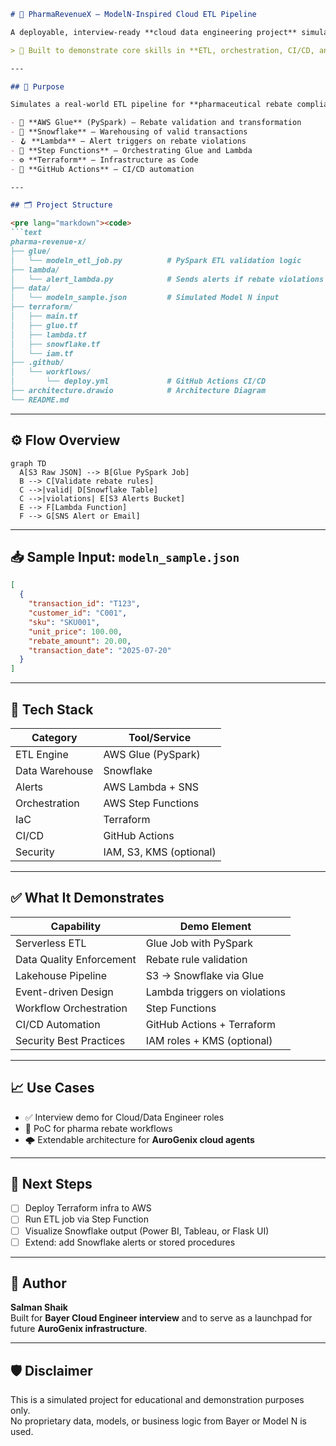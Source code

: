 ```markdown
# 🧬 PharmaRevenueX – ModelN-Inspired Cloud ETL Pipeline

A deployable, interview-ready **cloud data engineering project** simulating a pharmaceutical rebate workflow — inspired by Bayer’s use of Model N, **Snowflake**, and **AWS Glue**.

> 🔧 Built to demonstrate core skills in **ETL, orchestration, CI/CD, and IaC**, aligned with the Bayer Cloud Engineer role.

---

## 🎯 Purpose

Simulates a real-world ETL pipeline for **pharmaceutical rebate compliance** using:

- 🧪 **AWS Glue** (PySpark) – Rebate validation and transformation  
- 🏢 **Snowflake** – Warehousing of valid transactions  
- 🪝 **Lambda** – Alert triggers on rebate violations  
- 🔁 **Step Functions** – Orchestrating Glue and Lambda  
- ⚙️ **Terraform** – Infrastructure as Code  
- 🚀 **GitHub Actions** – CI/CD automation  

---

## 🗂 Project Structure

<pre lang="markdown"><code>
```text
pharma-revenue-x/
├── glue/
│   └── modeln_etl_job.py          # PySpark ETL validation logic
├── lambda/
│   └── alert_lambda.py            # Sends alerts if rebate violations detected
├── data/
│   └── modeln_sample.json         # Simulated Model N input
├── terraform/
│   ├── main.tf
│   ├── glue.tf
│   ├── lambda.tf
│   ├── snowflake.tf
│   └── iam.tf
├── .github/
│   └── workflows/
│       └── deploy.yml             # GitHub Actions CI/CD
├── architecture.drawio            # Architecture Diagram
└── README.md
```
</code></pre>


---

## ⚙️ Flow Overview

```mermaid
graph TD
  A[S3 Raw JSON] --> B[Glue PySpark Job]
  B --> C[Validate rebate rules]
  C -->|valid| D[Snowflake Table]
  C -->|violations| E[S3 Alerts Bucket]
  E --> F[Lambda Function]
  F --> G[SNS Alert or Email]
```

---

## 📥 Sample Input: `modeln_sample.json`

```json
[
  {
    "transaction_id": "T123",
    "customer_id": "C001",
    "sku": "SKU001",
    "unit_price": 100.00,
    "rebate_amount": 20.00,
    "transaction_date": "2025-07-20"
  }
]
```

---

## 🔧 Tech Stack

| Category         | Tool/Service               |
|------------------|----------------------------|
| ETL Engine       | AWS Glue (PySpark)         |
| Data Warehouse   | Snowflake                  |
| Alerts           | AWS Lambda + SNS           |
| Orchestration    | AWS Step Functions         |
| IaC              | Terraform                  |
| CI/CD            | GitHub Actions             |
| Security         | IAM, S3, KMS (optional)    |

---

## ✅ What It Demonstrates

| Capability              | Demo Element                      |
|-------------------------|-----------------------------------|
| Serverless ETL          | Glue Job with PySpark             |
| Data Quality Enforcement| Rebate rule validation            |
| Lakehouse Pipeline      | S3 → Snowflake via Glue           |
| Event-driven Design     | Lambda triggers on violations     |
| Workflow Orchestration  | Step Functions                    |
| CI/CD Automation        | GitHub Actions + Terraform        |
| Security Best Practices | IAM roles + KMS (optional)        |

---

## 📈 Use Cases

- ✅ Interview demo for Cloud/Data Engineer roles  
- 🧪 PoC for pharma rebate workflows  
- 🌩️ Extendable architecture for **AuroGenix cloud agents**

---

## 📌 Next Steps

- [ ] Deploy Terraform infra to AWS  
- [ ] Run ETL job via Step Function  
- [ ] Visualize Snowflake output (Power BI, Tableau, or Flask UI)  
- [ ] Extend: add Snowflake alerts or stored procedures  

---

## 🧠 Author

**Salman Shaik**  
Built for **Bayer Cloud Engineer interview** and to serve as a launchpad for future **AuroGenix infrastructure**.

---

## 🛡️ Disclaimer

This is a simulated project for educational and demonstration purposes only.  
No proprietary data, models, or business logic from Bayer or Model N is used.
```